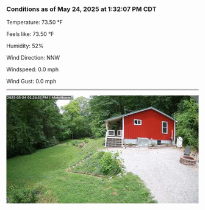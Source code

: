 ### Conditions as of May 24, 2025 at 1:32:07 PM CDT 

Temperature: 73.50 &deg;F

Feels like: 73.50 &deg;F

Humidity: 52%

Wind Direction: NNW

Windspeed: 0.0 mph

Wind Gust: 0.0 mph

---

<img src="./images/latest.jpeg"/>

